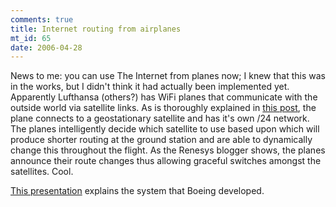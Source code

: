 ```yaml
--- 
comments: true
title: Internet routing from airplanes
mt_id: 65
date: 2006-04-28
---
```

News to me: you can use The Internet from planes now; I knew that this was in the works, but I didn't think it had actually been implemented yet.  Apparently Lufthansa (others?) has WiFi planes that communicate with the outside world via satellite links.  As is thoroughly explained in [this post](http://www.renesys.com/blog/2006/04/tracking_plane_flight_on_inter.shtml), the plane connects to a geostationary satellite and has it's own /24 network.  The planes intelligently decide which satellite to use based upon which will produce shorter routing at the ground station and are able to dynamically change this throughout the flight.  As the Renesys blogger shows, the planes announce their route changes thus allowing graceful switches amongst the satellites.  Cool.

[This presentation](http://www.nanog.org/mtg-0405/abarbanel.html) explains the system that Boeing developed.
